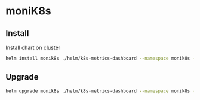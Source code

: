 # moniK8s

## Install
Install chart on cluster
``` bash
helm install monik8s ./helm/k8s-metrics-dashboard --namespace monik8s --values ./helm/k8s-metrics-dashboard/values.yaml 
```

## Upgrade
``` bash
helm upgrade monik8s ./helm/k8s-metrics-dashboard --namespace monik8s --values ./helm/k8s-metrics-dashboard/values.yaml 
```